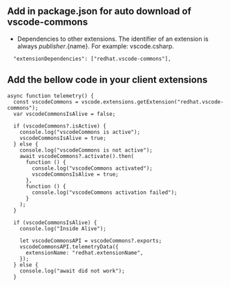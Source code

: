 ## Add in package.json for auto download of vscode-commons

- Dependencies to other extensions. The identifier of an extension is always ${publisher}.${name}. For example: vscode.csharp.

```
  "extensionDependencies": ["redhat.vscode-commons"],
```

## Add the bellow code in your client extensions

```
async function telemetry() {
  const vscodeCommons = vscode.extensions.getExtension("redhat.vscode-commons");
  var vscodeCommonsIsAlive = false;

  if (vscodeCommons?.isActive) {
    console.log("vscodeCommons is active");
    vscodeCommonsIsAlive = true;
  } else {
    console.log("vscodeCommons is not active");
    await vscodeCommons?.activate().then(
      function () {
        console.log("vscodeCommons activated");
        vscodeCommonsIsAlive = true;
      },
      function () {
        console.log("vscodeCommons activation failed");
      }
    );
  }

  if (vscodeCommonsIsAlive) {
    console.log("Inside Alive");

    let vscodeCommonsAPI = vscodeCommons?.exports;
    vscodeCommonsAPI.telemetryData({
      extensionName: "redhat.extensionName",
    });
  } else {
    console.log("await did not work");
  }
```
